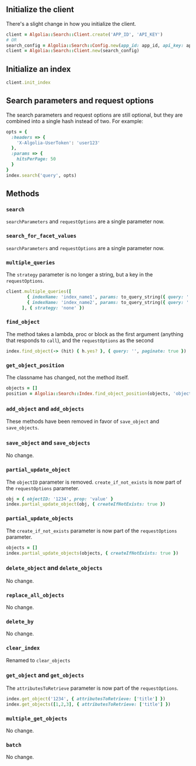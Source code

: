 ## Initialize the client
There's a slight change in how you initialize the client.
```ruby
client = Algolia::Search::Client.create('APP_ID', 'API_KEY')
# OR
search_config = Algolia::Search::Config.new(app_id: app_id, api_key: api_key)
client = Algolia::Search::Client.new(search_config)
```

## Initialize an index
```ruby
client.init_index
```

## Search parameters and request options
The search parameters and request options are still optional, but they are combined into a single hash instead of two. 
For example:
```ruby
opts = {
  :headers => {
    'X-Algolia-UserToken': 'user123'
  },
  :params => {
    hitsPerPage: 50
  }
}
index.search('query', opts)
```

## Methods

### `search` 
`searchParameters` and `requestOptions` are a single parameter now. 

### `search_for_facet_values`
`searchParameters` and `requestOptions` are a single parameter now.

### `multiple_queries`
The `strategy` parameter is no longer a string, but a key in the `requestOptions`.

```ruby
client.multiple_queries([
        { indexName: 'index_name1', params: to_query_string({ query: '', hitsPerPage: 2 }) },
        { indexName: 'index_name2', params: to_query_string({ query: '', hitsPerPage: 2 }) }
      ], { strategy: 'none' })
```

### `find_object`
The method takes a lambda, proc or block as the first argument (anything that responds to `call`), and the `requestOptions` as the second
```ruby
index.find_object(-> (hit) { h.yes? }, { query: '', paginate: true })
```

### `get_object_position`
The classname has changed, not the method itself.
```ruby
objects = []
position = Algolia::Search::Index.find_object_position(objects, 'objectID-to-find')
```

### `add_object` and `add_objects`
These methods have been removed in favor of `save_object` and `save_objects`.

### `save_object` and `save_objects`
No change.

### `partial_update_object`
The `objectID` parameter is removed. `create_if_not_exists` is now part of the `requestOptions` parameter.

```ruby
obj = { objectID: '1234', prop: 'value' }
index.partial_update_object(obj, { createIfNotExists: true })
```

### `partial_update_objects`
The `create_if_not_exists` parameter is now part of the `requestOptions` parameter.

```ruby
objects = []
index.partial_update_objects(objects, { createIfNotExists: true })
```

### `delete_object` and `delete_objects`
No change.

### `replace_all_objects`
No change.

### `delete_by`
No change.

### `clear_index`
Renamed to `clear_objects`

### `get_object` and `get_objects`
The `attributesToRetrieve` parameter is now part of the `requestOptions`.
```ruby
index.get_object('1234', { attributesToRetrieve: ['title'] })
index.get_objects([1,2,3], { attributesToRetrieve: ['title'] })
```

### `multiple_get_objects`
No change.

### `batch`
No change.